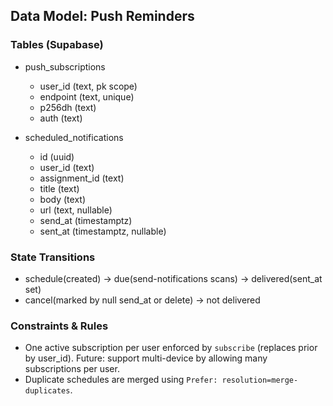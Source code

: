 ## Data Model: Push Reminders

### Tables (Supabase)
- push_subscriptions
  - user_id (text, pk scope)
  - endpoint (text, unique)
  - p256dh (text)
  - auth (text)

- scheduled_notifications
  - id (uuid)
  - user_id (text)
  - assignment_id (text)
  - title (text)
  - body (text)
  - url (text, nullable)
  - send_at (timestamptz)
  - sent_at (timestamptz, nullable)

### State Transitions
- schedule(created) → due(send-notifications scans) → delivered(sent_at set)
- cancel(marked by null send_at or delete) → not delivered

### Constraints & Rules
- One active subscription per user enforced by `subscribe` (replaces prior by user_id). Future: support multi-device by allowing many subscriptions per user.
- Duplicate schedules are merged using `Prefer: resolution=merge-duplicates`.

